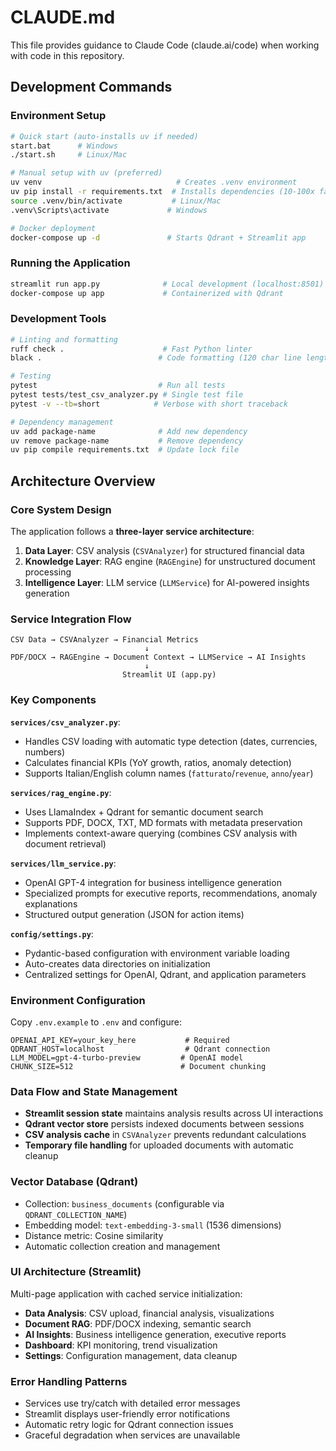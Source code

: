 # CLAUDE.md

This file provides guidance to Claude Code (claude.ai/code) when working with code in this repository.

## Development Commands

### Environment Setup
```bash
# Quick start (auto-installs uv if needed)
start.bat      # Windows
./start.sh     # Linux/Mac

# Manual setup with uv (preferred)
uv venv                              # Creates .venv environment
uv pip install -r requirements.txt  # Installs dependencies (10-100x faster than pip)
source .venv/bin/activate           # Linux/Mac
.venv\Scripts\activate             # Windows

# Docker deployment
docker-compose up -d               # Starts Qdrant + Streamlit app
```

### Running the Application
```bash
streamlit run app.py              # Local development (localhost:8501)
docker-compose up app             # Containerized with Qdrant
```

### Development Tools
```bash
# Linting and formatting
ruff check .                      # Fast Python linter
black .                          # Code formatting (120 char line length)

# Testing
pytest                           # Run all tests
pytest tests/test_csv_analyzer.py # Single test file
pytest -v --tb=short            # Verbose with short traceback

# Dependency management
uv add package-name              # Add new dependency
uv remove package-name           # Remove dependency
uv pip compile requirements.txt  # Update lock file
```

## Architecture Overview

### Core System Design
The application follows a **three-layer service architecture**:

1. **Data Layer**: CSV analysis (`CSVAnalyzer`) for structured financial data
2. **Knowledge Layer**: RAG engine (`RAGEngine`) for unstructured document processing  
3. **Intelligence Layer**: LLM service (`LLMService`) for AI-powered insights generation

### Service Integration Flow
```
CSV Data → CSVAnalyzer → Financial Metrics
                              ↓
PDF/DOCX → RAGEngine → Document Context → LLMService → AI Insights
                              ↓
                         Streamlit UI (app.py)
```

### Key Components

**`services/csv_analyzer.py`**: 
- Handles CSV loading with automatic type detection (dates, currencies, numbers)
- Calculates financial KPIs (YoY growth, ratios, anomaly detection)
- Supports Italian/English column names (`fatturato`/`revenue`, `anno`/`year`)

**`services/rag_engine.py`**:
- Uses LlamaIndex + Qdrant for semantic document search
- Supports PDF, DOCX, TXT, MD formats with metadata preservation
- Implements context-aware querying (combines CSV analysis with document retrieval)

**`services/llm_service.py`**:
- OpenAI GPT-4 integration for business intelligence generation
- Specialized prompts for executive reports, recommendations, anomaly explanations
- Structured output generation (JSON for action items)

**`config/settings.py`**:
- Pydantic-based configuration with environment variable loading
- Auto-creates data directories on initialization
- Centralized settings for OpenAI, Qdrant, and application parameters

### Environment Configuration
Copy `.env.example` to `.env` and configure:
```env
OPENAI_API_KEY=your_key_here           # Required
QDRANT_HOST=localhost                  # Qdrant connection
LLM_MODEL=gpt-4-turbo-preview         # OpenAI model
CHUNK_SIZE=512                        # Document chunking
```

### Data Flow and State Management
- **Streamlit session state** maintains analysis results across UI interactions
- **Qdrant vector store** persists indexed documents between sessions  
- **CSV analysis cache** in `CSVAnalyzer` prevents redundant calculations
- **Temporary file handling** for uploaded documents with automatic cleanup

### Vector Database (Qdrant)
- Collection: `business_documents` (configurable via `QDRANT_COLLECTION_NAME`)
- Embedding model: `text-embedding-3-small` (1536 dimensions)
- Distance metric: Cosine similarity
- Automatic collection creation and management

### UI Architecture (Streamlit)
Multi-page application with cached service initialization:
- **Data Analysis**: CSV upload, financial analysis, visualizations
- **Document RAG**: PDF/DOCX indexing, semantic search
- **AI Insights**: Business intelligence generation, executive reports  
- **Dashboard**: KPI monitoring, trend visualization
- **Settings**: Configuration management, data cleanup

### Error Handling Patterns
- Services use try/catch with detailed error messages
- Streamlit displays user-friendly error notifications
- Automatic retry logic for Qdrant connection issues
- Graceful degradation when services are unavailable